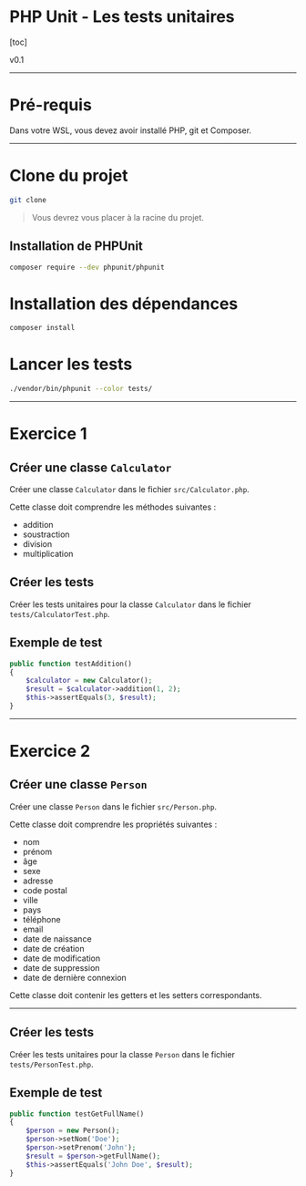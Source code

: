 # PHP Unit - Les tests unitaires

[toc]

v0.1

---

# Pré-requis

Dans votre WSL, vous devez avoir installé PHP, git et Composer.

---

# Clone du projet

```bash
git clone 
```

> Vous devrez vous placer à la racine du projet.


## Installation de PHPUnit

```bash
composer require --dev phpunit/phpunit
```

# Installation des dépendances

```bash
composer install
```

# Lancer les tests

```bash
./vendor/bin/phpunit --color tests/
```

---

# Exercice 1

## Créer une classe `Calculator`

Créer une classe `Calculator` dans le fichier `src/Calculator.php`.

Cette classe doit comprendre les méthodes suivantes :
- addition
- soustraction
- division
- multiplication

## Créer les tests

Créer les tests unitaires pour la classe `Calculator` dans le fichier `tests/CalculatorTest.php`.

## Exemple de test

```php
public function testAddition()
{
    $calculator = new Calculator();
    $result = $calculator->addition(1, 2);
    $this->assertEquals(3, $result);
}
```
   
---

# Exercice 2

## Créer une classe `Person`

Créer une classe `Person` dans le fichier `src/Person.php`.

Cette classe doit comprendre les propriétés suivantes :
- nom
- prénom
- âge
- sexe
- adresse
- code postal
- ville
- pays
- téléphone
- email
- date de naissance
- date de création
- date de modification
- date de suppression
- date de dernière connexion

Cette classe doit contenir les getters et les setters correspondants.

---

## Créer les tests

Créer les tests unitaires pour la classe `Person` dans le fichier `tests/PersonTest.php`.

## Exemple de test

```php
public function testGetFullName()
{
    $person = new Person();
    $person->setNom('Doe');
    $person->setPrenom('John');
    $result = $person->getFullName();
    $this->assertEquals('John Doe', $result);
}
```